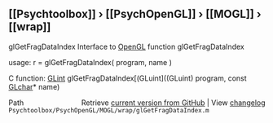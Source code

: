 ## [[Psychtoolbox]] &#8250; [[PsychOpenGL]] &#8250; [[MOGL]] &#8250; [[wrap]]

glGetFragDataIndex  Interface to [OpenGL](OpenGL) function glGetFragDataIndex  
  
usage:  r = glGetFragDataIndex( program, name )  
  
C function:  [GLint](GLint) glGetFragDataIndex[(GLuint]((GLuint) program, const [GLchar](GLchar)\* name)  




<div class="code_header" style="text-align:right;">
  <span style="float:left;">Path&nbsp;&nbsp;</span> <span class="counter">Retrieve <a href=
  "https://raw.github.com/Psychtoolbox-3/Psychtoolbox-3/beta/Psychtoolbox/PsychOpenGL/MOGL/wrap/glGetFragDataIndex.m">current version from GitHub</a> | View <a href=
  "https://github.com/Psychtoolbox-3/Psychtoolbox-3/commits/beta/Psychtoolbox/PsychOpenGL/MOGL/wrap/glGetFragDataIndex.m">changelog</a></span>
</div>
<div class="code">
  <code>Psychtoolbox/PsychOpenGL/MOGL/wrap/glGetFragDataIndex.m</code>
</div>

